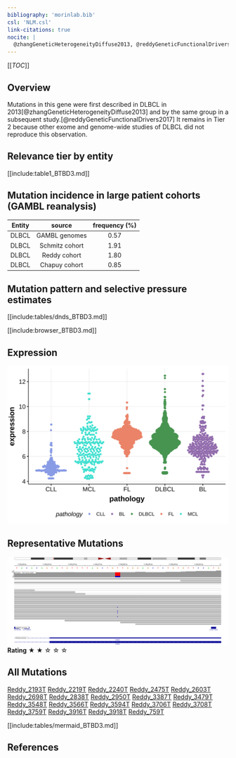 ```yaml
---
bibliography: 'morinlab.bib'
csl: 'NLM.csl'
link-citations: true
nocite: |
  @zhangGeneticHeterogeneityDiffuse2013, @reddyGeneticFunctionalDrivers2017, 
---
```

[[_TOC_]]

## Overview

Mutations in this gene were first described in DLBCL in 2013[@zhangGeneticHeterogeneityDiffuse2013] and by the same group in a subsequent study.[@reddyGeneticFunctionalDrivers2017] It remains in Tier 2 because other exome and genome-wide studies of DLBCL did not reproduce this observation. 


## Relevance tier by entity

[[include:table1_BTBD3.md]]

## Mutation incidence in large patient cohorts (GAMBL reanalysis)

|Entity|source        |frequency (%)|
|:------:|:--------------:|:-------------:|
|DLBCL |GAMBL genomes |0.57         |
|DLBCL |Schmitz cohort|1.91         |
|DLBCL |Reddy cohort  |1.80         |
|DLBCL |Chapuy cohort |0.85         |

## Mutation pattern and selective pressure estimates

[[include:tables/dnds_BTBD3.md]]

[[include:browser_BTBD3.md]]

## Expression
![](images/gene_expression/BTBD3_by_pathology.svg)

## Representative Mutations

![](primary/BTBD3_1.svg)
**Rating**
&starf; &starf; &star; &star; &star; 

## All Mutations

[Reddy_2193T](https://www.bcgsc.ca/downloads/morinlab/GAMBL/Reddy/igv_reports/Reddy_2193T.html)
[Reddy_2219T](https://www.bcgsc.ca/downloads/morinlab/GAMBL/Reddy/igv_reports/Reddy_2219T.html)
[Reddy_2240T](https://www.bcgsc.ca/downloads/morinlab/GAMBL/Reddy/igv_reports/Reddy_2240T.html)
[Reddy_2475T](https://www.bcgsc.ca/downloads/morinlab/GAMBL/Reddy/igv_reports/Reddy_2475T.html)
[Reddy_2603T](https://www.bcgsc.ca/downloads/morinlab/GAMBL/Reddy/igv_reports/Reddy_2603T.html)
[Reddy_2698T](https://www.bcgsc.ca/downloads/morinlab/GAMBL/Reddy/igv_reports/Reddy_2698T.html)
[Reddy_2838T](https://www.bcgsc.ca/downloads/morinlab/GAMBL/Reddy/igv_reports/Reddy_2838T.html)
[Reddy_2950T](https://www.bcgsc.ca/downloads/morinlab/GAMBL/Reddy/igv_reports/Reddy_2950T.html)
[Reddy_3387T](https://www.bcgsc.ca/downloads/morinlab/GAMBL/Reddy/igv_reports/Reddy_3387T.html)
[Reddy_3479T](https://www.bcgsc.ca/downloads/morinlab/GAMBL/Reddy/igv_reports/Reddy_3479T.html)
[Reddy_3548T](https://www.bcgsc.ca/downloads/morinlab/GAMBL/Reddy/igv_reports/Reddy_3548T.html)
[Reddy_3566T](https://www.bcgsc.ca/downloads/morinlab/GAMBL/Reddy/igv_reports/Reddy_3566T.html)
[Reddy_3594T](https://www.bcgsc.ca/downloads/morinlab/GAMBL/Reddy/igv_reports/Reddy_3594T.html)
[Reddy_3706T](https://www.bcgsc.ca/downloads/morinlab/GAMBL/Reddy/igv_reports/Reddy_3706T.html)
[Reddy_3708T](https://www.bcgsc.ca/downloads/morinlab/GAMBL/Reddy/igv_reports/Reddy_3708T.html)
[Reddy_3759T](https://www.bcgsc.ca/downloads/morinlab/GAMBL/Reddy/igv_reports/Reddy_3759T.html)
[Reddy_3916T](https://www.bcgsc.ca/downloads/morinlab/GAMBL/Reddy/igv_reports/Reddy_3916T.html)
[Reddy_3918T](https://www.bcgsc.ca/downloads/morinlab/GAMBL/Reddy/igv_reports/Reddy_3918T.html)
[Reddy_759T](https://www.bcgsc.ca/downloads/morinlab/GAMBL/Reddy/igv_reports/Reddy_759T.html)

[[include:tables/mermaid_BTBD3.md]]

## References


<!-- ORIGIN: reddyGeneticFunctionalDrivers2017 -->
<!-- DLBCL: reddyGeneticFunctionalDrivers2017 -->
